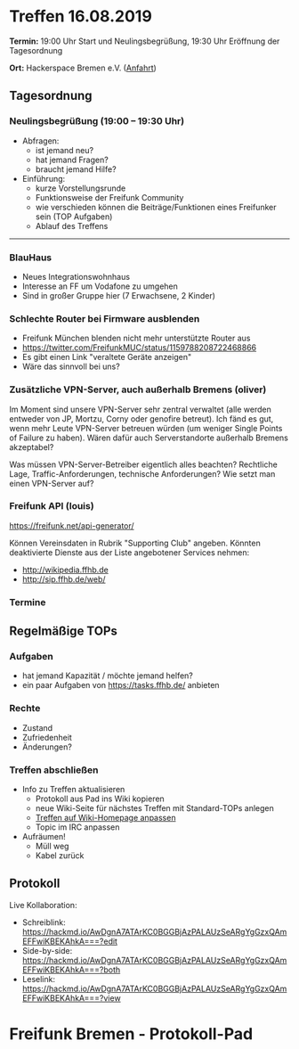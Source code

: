 # Treffen 16.08.2019

**Termin:** 19:00 Uhr Start und Neulingsbegrüßung, 19:30 Uhr Eröffnung der Tagesordnung

**Ort:** Hackerspace Bremen e.V. ([Anfahrt](https://www.hackerspace-bremen.de/anfahrt/))

## Tagesordnung
### Neulingsbegrüßung (19:00 – 19:30 Uhr)

- Abfragen:
    - ist jemand neu?
    - hat jemand Fragen?
    - braucht jemand Hilfe?
- Einführung:
    - kurze Vorstellungsrunde
    - Funktionsweise der Freifunk Community
    - wie verschieden können die Beiträge/Funktionen eines Freifunker sein (TOP Aufgaben)
    - Ablauf des Treffens

---
### BlauHaus
- Neues Integrationswohnhaus
- Interesse an FF um Vodafone zu umgehen
- Sind in großer Gruppe hier (7 Erwachsene, 2 Kinder)

### Schlechte Router bei Firmware ausblenden
- Freifunk München blenden nicht mehr unterstützte Router aus
- https://twitter.com/FreifunkMUC/status/1159788208722468866
- Es gibt einen Link "veraltete Geräte anzeigen"
- Wäre das sinnvoll bei uns?

### Zusätzliche VPN-Server, auch außerhalb Bremens (oliver)
Im Moment sind unsere VPN-Server sehr zentral verwaltet (alle werden entweder von JP, Mortzu, Corny oder genofire betreut). Ich fänd es gut, wenn mehr Leute VPN-Server betreuen würden (um weniger Single Points of Failure zu haben). Wären dafür auch Serverstandorte außerhalb Bremens akzeptabel?

Was müssen VPN-Server-Betreiber eigentlich alles beachten? Rechtliche Lage, Traffic-Anforderungen, technische Anforderungen? Wie setzt man einen VPN-Server auf?

### Freifunk API (louis)
https://freifunk.net/api-generator/

Können Vereinsdaten in Rubrik "Supporting Club" angeben.
Könnten deaktivierte Dienste aus der Liste angebotener Services nehmen:
- http://wikipedia.ffhb.de
- http://sip.ffhb.de/web/

### Termine

## Regelmäßige TOPs
### Aufgaben

- hat jemand Kapazität / möchte jemand helfen?
- ein paar Aufgaben von https://tasks.ffhb.de/ anbieten

### Rechte

- Zustand
- Zufriedenheit
- Änderungen?

### Treffen abschließen

- Info zu Treffen aktualisieren
  - Protokoll aus Pad ins Wiki kopieren
  - neue Wiki-Seite für nächstes Treffen mit Standard-TOPs anlegen
  - [Treffen auf Wiki-Homepage anpassen](https://wiki.bremen.freifunk.net/Home)
  - Topic im IRC anpassen
- Aufräumen!
  - Müll weg
  - Kabel zurück

## Protokoll

Live Kollaboration:

* Schreiblink: https://hackmd.io/AwDgnA7ATArKC0BGGBjAzPALAUzSeARgYgGzxQAmEFFwiKBEKAhkA===?edit
* Side-by-side: https://hackmd.io/AwDgnA7ATArKC0BGGBjAzPALAUzSeARgYgGzxQAmEFFwiKBEKAhkA===?both
* Leselink: https://hackmd.io/AwDgnA7ATArKC0BGGBjAzPALAUzSeARgYgGzxQAmEFFwiKBEKAhkA===?view

# Freifunk Bremen - Protokoll-Pad
<!--
## Protokoll-Anleitung
- erst ab "### Anwesende" kopieren und ins Wiki übertragen!
Unten anfügen und bestehendes "### Anwesende" überschreiben  
- Termine bitte nicht ins Protokoll, sondern darüber in der Tagesordnung vermerken, sonst ist es doppelt
-->
